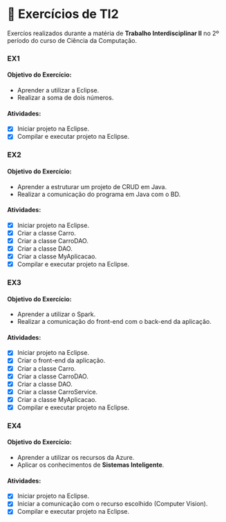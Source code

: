 # 📝 Exercícios de TI2
Exercíos realizados durante a matéria de **Trabalho Interdisciplinar II** no 2º período do curso de Ciência da Computação.

### EX1
#### **Objetivo do Exercício:**
   - Aprender a utilizar a Eclipse.
   - Realizar a soma de dois números.

#### **Atividades:**
   - [x] Iniciar projeto na Eclipse.
   - [x] Compilar e executar projeto na Eclipse.

### EX2
#### **Objetivo do Exercício:**
   - Aprender a estruturar um projeto de CRUD em Java.
   - Realizar a comunicação do programa em Java com o BD.

#### **Atividades:**
   - [x] Iniciar projeto na Eclipse.
   - [x] Criar a classe Carro.
   - [x] Criar a classe CarroDAO.
   - [x] Criar a classe DAO.
   - [x] Criar a classe MyAplicacao.
   - [x] Compilar e executar projeto na Eclipse.

### EX3
#### **Objetivo do Exercício:**
   - Aprender a utilizar o Spark.
   - Realizar a comunicação do front-end com o back-end da aplicação.

#### **Atividades:**
   - [x] Iniciar projeto na Eclipse.
   - [x] Criar o front-end da aplicação.
   - [x] Criar a classe Carro.
   - [x] Criar a classe CarroDAO.
   - [x] Criar a classe DAO.
   - [x] Criar a classe CarroService.
   - [x] Criar a classe MyAplicacao.
   - [x] Compilar e executar projeto na Eclipse.

### EX4
#### **Objetivo do Exercício:**
   - Aprender a utilizar os recursos da Azure.
   - Aplicar os conhecimentos de **Sistemas Inteligente**.

#### **Atividades:**
   - [x] Iniciar projeto na Eclipse.
   - [x] Iniciar a comunicação com o recurso escolhido (Computer Vision).
   - [x] Compilar e executar projeto na Eclipse.
